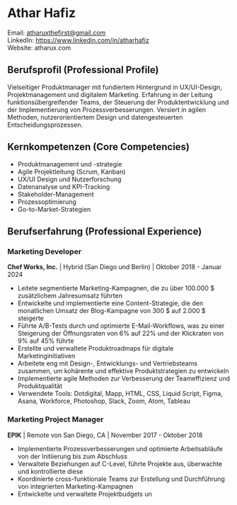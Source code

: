 # Athar Hafiz
Email: atharuxthefirst@gmail.com  
LinkedIn: https://www.linkedin.com/in/atharhafiz  
Website: atharux.com

## Berufsprofil (Professional Profile)
Vielseitiger Produktmanager mit fundiertem Hintergrund in UX/UI-Design, Projektmanagement und digitalem Marketing. Erfahrung in der Leitung funktionsübergreifender Teams, der Steuerung der Produktentwicklung und der Implementierung von Prozessverbesserungen. Versiert in agilen Methoden, nutzerorientiertem Design und datengesteuerten Entscheidungsprozessen.

## Kernkompetenzen (Core Competencies)
- Produktmanagement und -strategie
- Agile Projektleitung (Scrum, Kanban)
- UX/UI Design und Nutzerforschung
- Datenanalyse und KPI-Tracking
- Stakeholder-Management
- Prozessoptimierung
- Go-to-Market-Strategien

## Berufserfahrung (Professional Experience)

### Marketing Developer
**Chef Works, Inc.** | Hybrid (San Diego und Berlin) | Oktober 2018 - Januar 2024
- Leitete segmentierte Marketing-Kampagnen, die zu über 100.000 $ zusätzlichem Jahresumsatz führten
- Entwickelte und implementierte eine Content-Strategie, die den monatlichen Umsatz der Blog-Kampagne von 300 $ auf 2.000 $ steigerte
- Führte A/B-Tests durch und optimierte E-Mail-Workflows, was zu einer Steigerung der Öffnungsraten von 6% auf 22% und der Klickraten von 9% auf 45% führte
- Erstellte und verwaltete Produktroadmaps für digitale Marketinginitiativen
- Arbeitete eng mit Design-, Entwicklungs- und Vertriebsteams zusammen, um kohärente und effektive Produktstrategien zu entwickeln
- Implementierte agile Methoden zur Verbesserung der Teameffizienz und Produktqualität
- Verwendete Tools: Dotdigital, Mapp, HTML, CSS, Liquid Script, Figma, Asana, Workforce, Photoshop, Slack, Zoom, Atom, Tableau

### Marketing Project Manager
**EPIK** | Remote von San Diego, CA | November 2017 - Oktober 2018
- Implementierte Prozessverbesserungen und optimierte Arbeitsabläufe von der Initiierung bis zum Abschluss
- Verwaltete Beziehungen auf C-Level, führte Projekte aus, überwachte und kontrollierte diese
- Koordinierte cross-funktionale Teams zur Erstellung und Durchführung von integrierten Marketing-Kampagnen
- Entwickelte und verwaltete Projektbudgets un